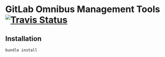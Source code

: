 # GitLab Omnibus Management Tools [![Travis Status][travis-image]][travis-url]

## Installation

```bash
bundle install
```

[travis-image]: https://travis-ci.org/uecmma/gitlabomni-manage-tools.svg?branch=master
[travis-url]: https://travis-ci.org/uecmma/gitlabomni-manage-tools.svg?branch=master
